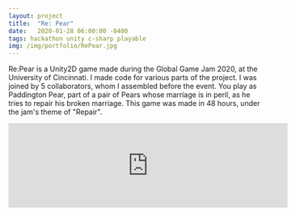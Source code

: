 ```yaml
---
layout: project
title:  "Re: Pear"
date:   2020-01-28 06:00:00 -0400
tags: hackathon unity c-sharp playable
img: /img/portfolio/RePear.jpg
---
```


Re:Pear is a Unity2D game made during the Global Game Jam 2020, at the University of Cincinnati. I made code for various parts of the project. I was joined by 5 collaborators, whom I assembled before the event. You play as Paddington Pear, part of a pair of Pears whose marriage is in peril, as he tries to repair his broken marriage. This game was made in 48 hours, under the jam's theme of "Repair".

<iframe frameborder="0" src="https://itch.io/embed/708746?bg_color=222222&amp;fg_color=eeeeee&amp;border_color=363636" width="552" height="167"><a href="https://swiimii.itch.io/re-pear">Re: Pear by swiimii</a></iframe>
